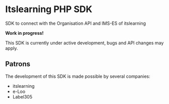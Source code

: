 Itslearning PHP SDK
===================

SDK to connect with the Organisation API and IMS-ES of itslearning

__Work in progress!__

This SDK is currently under active development, bugs and API changes may apply.

Patrons
-------

The development of this SDK is made possible by several companies:

 - itslearning
 - e-Loo
 - Label305
